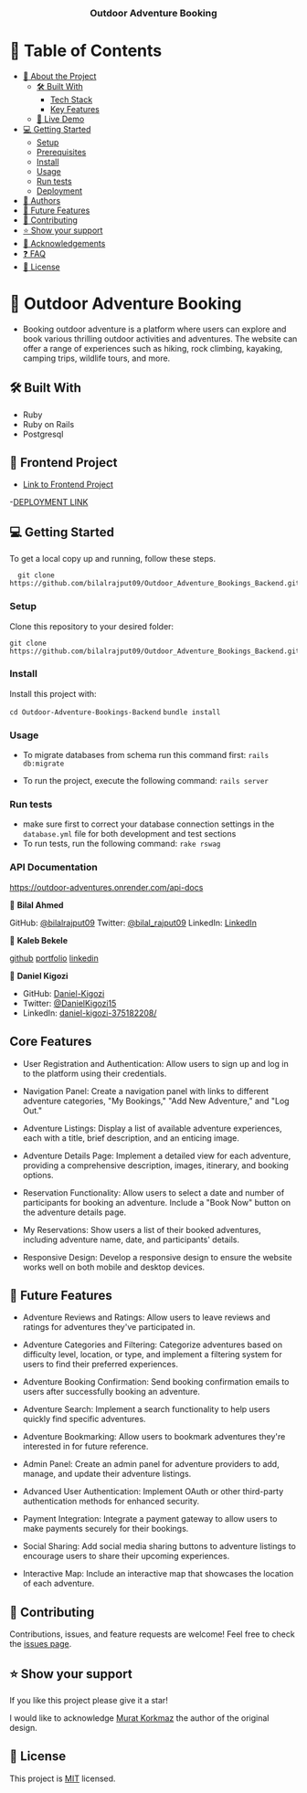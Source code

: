 <a name="readme-top"></a>

<div align="center">

  <br/>

  <h3><b>Outdoor Adventure Booking</b></h3>

</div>

# 📗 Table of Contents

- [📖 About the Project](#about-project)
  - [🛠 Built With](#built-with)
    - [Tech Stack](#tech-stack)
    - [Key Features](#key-features)
  - [🚀 Live Demo](#live-demo)
- [💻 Getting Started](#getting-started)
  - [Setup](#setup)
  - [Prerequisites](#prerequisites)
  - [Install](#install)
  - [Usage](#usage)
  - [Run tests](#run-tests)
  - [Deployment](#triangular_flag_on_post-deployment)
- [👥 Authors](#authors)
- [🔭 Future Features](#future-features)
- [🤝 Contributing](#contributing)
- [⭐️ Show your support](#support)
- [🙏 Acknowledgements](#acknowledgements)
- [❓ FAQ](#faq)
- [📝 License](#license)

<!-- PROJECT DESCRIPTION -->

# 📖 Outdoor Adventure Booking <a name="about-project"></a>

- Booking outdoor adventure is a platform where users can explore and book various thrilling outdoor activities and adventures. The website can offer a range of experiences such as hiking, rock climbing, kayaking, camping trips, wildlife tours, and more.

## 🛠 Built With <a name="built-with"></a>

- Ruby
- Ruby on Rails
- Postgresql

## 🚀 Frontend Project <a name="live-demo"></a>

- [Link to Frontend Project](https://github.com/bilalrajput09/Outdoor-Adventure-Bookings)

-[DEPLOYMENT LINK](https://outdoor-adventures-booking.onrender.com/)

<!-- GETTING STARTED -->

## 💻 Getting Started <a name="getting-started"></a>

To get a local copy up and running, follow these steps.

```
  git clone https://github.com/bilalrajput09/Outdoor_Adventure_Bookings_Backend.git
```

### Setup

Clone this repository to your desired folder:

```
git clone https://github.com/bilalrajput09/Outdoor_Adventure_Bookings_Backend.git
```

### Install

Install this project with:

```cd Outdoor-Adventure-Bookings-Backend```
```bundle install```

### Usage
- To migrate databases from schema run this command first:
```rails db:migrate```

- To run the project, execute the following command:
```rails server```

### Run tests

- make sure first to correct your database connection settings in the ```database.yml``` file for both development and test sections
- To run tests, run the following command:
```rake rswag```

### API Documentation

https://outdoor-adventures.onrender.com/api-docs

<!-- AUTHORS -->

👤 **Bilal Ahmed**

GitHub: [@bilalrajput09](https://github.com/bilalrajput09)
Twitter: [@bilal_rajput09](https://twitter.com/bilal_rajput09)
LinkedIn: [LinkedIn](https://www.linkedin.com/in/bilal-ahmed-18b12019a/)

👤 **Kaleb Bekele**

[github](https://github.com/kalbek)
[portfolio](https://kalbek.github.io/Portfolio/)
[linkedin](https://www.linkedin.com/in/kaleb-nuramo/)

👤 **Daniel Kigozi**

- GitHub: [Daniel-Kigozi](https://github.com/Daniel-Kigozi)
- Twitter: [@DanielKigozi15](https://twitter.com/@DanielKigozi15)
- LinkedIn: [daniel-kigozi-375182208/](https://www.linkedin.com/in/daniel-kigozi-375182208/)

## Core Features <a name="core-features"></a>

- User Registration and Authentication: Allow users to sign up and log in to the platform using their credentials.

- Navigation Panel: Create a navigation panel with links to different adventure categories, "My Bookings," "Add New Adventure," and "Log Out."

- Adventure Listings: Display a list of available adventure experiences, each with a title, brief description, and an enticing image.

- Adventure Details Page: Implement a detailed view for each adventure, providing a comprehensive description, images, itinerary, and booking options.

- Reservation Functionality: Allow users to select a date and number of participants for booking an adventure. Include a "Book Now" button on the adventure details page.

- My Reservations: Show users a list of their booked adventures, including adventure name, date, and participants' details.

- Responsive Design: Develop a responsive design to ensure the website works well on both mobile and desktop devices.

<!-- FUTURE FEATURES -->

## 🔭 Future Features <a name="future-features"></a>

- Adventure Reviews and Ratings: Allow users to leave reviews and ratings for adventures they've participated in.

- Adventure Categories and Filtering: Categorize adventures based on difficulty level, location, or type, and implement a filtering system for users to find their preferred experiences.

- Adventure Booking Confirmation: Send booking confirmation emails to users after successfully booking an adventure.

- Adventure Search: Implement a search functionality to help users quickly find specific adventures.

- Adventure Bookmarking: Allow users to bookmark adventures they're interested in for future reference.

- Admin Panel: Create an admin panel for adventure providers to add, manage, and update their adventure listings.

- Advanced User Authentication: Implement OAuth or other third-party authentication methods for enhanced security.

- Payment Integration: Integrate a payment gateway to allow users to make payments securely for their bookings.

- Social Sharing: Add social media sharing buttons to adventure listings to encourage users to share their upcoming experiences.

- Interactive Map: Include an interactive map that showcases the location of each adventure.

<!-- CONTRIBUTING -->

## 🤝 Contributing <a name="contributing"></a>

Contributions, issues, and feature requests are welcome!
Feel free to check the [issues page](https://github.com/bilalrajput09/Outdoor_Adventure_Bookings_Backend/issues).

<!-- SUPPORT -->

## ⭐️ Show your support <a name="support"></a>

If you like this project please give it a star!

<!-- ACKNOWLEDGEMENTS -->

I would like to acknowledge [Murat Korkmaz](https://www.behance.net/gallery/26425031/Vespa-Responsive-Redesign) the author of the original design.

<!-- LICENSE -->

## 📝 License <a name="license"></a>

This project is [MIT](./LICENSE.MD) licensed.


